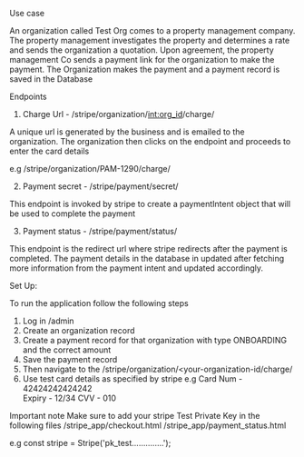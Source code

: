 Use case

An organization called Test Org comes to a property management company. The property management
investigates the property and determines a rate and sends the organization a quotation.
Upon agreement, the property management Co sends a payment link for the organization to make the
payment. The Organization makes the payment and a payment record is saved in the Database


Endpoints

1. Charge Url - /stripe/organization/<int:org_id>/charge/

A unique url is generated by the business and is emailed to the organization.
The organization then clicks on the endpoint and proceeds to enter the card details

e.g /stripe/organization/PAM-1290/charge/


2. Payment secret - /stripe/payment/secret/

This endpoint is invoked by stripe to create a paymentIntent object that will
be used to complete the payment

3. Payment status - /stripe/payment/status/

This endpoint is the redirect url where stripe redirects after the payment is
completed. The payment details in the database in updated after fetching
more information from the payment intent and updated accordingly.

Set Up:

To run the application follow the following steps
1. Log in /admin 
2. Create an organization record
3. Create a payment record for that organization with type ONBOARDING and
the correct amount
4. Save the payment record
5. Then navigate to the /stripe/organization/<your-organization-id/charge/
6. Use test card details as specified by stripe
     e.g Card Num - 42424242424242  
      Expiry - 12/34
      CVV - 010

Important note
Make sure to add your stripe Test Private Key in the following files
/stripe_app/checkout.html
/stripe_app/payment_status.html

e.g   const stripe = Stripe('pk_test..............');

